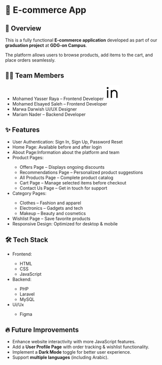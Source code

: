  <h1>🛒 E-commerce App</h1>
  <h2>📌 Overview</h2>
    <p>This is a fully functional <strong>E-commerce application</strong> developed as part of our <strong>graduation project</strong> at <strong>GDG-on Campus</strong>.</p>
    <p>The platform allows users to browse products, add items to the cart, and place orders seamlessly.</p>

   <h2>👨‍💻 Team Members</h2>
    <ul>
        <li>Mohamed Yasser Raya – Frontend Developer
        <img src="images/Icon-Linkedin.svg">
        </li>
        <li>Mohamed Elsayed Saleh – Frontend Developer</li>
        <li>Marwa Darwish Ui/UX Designer</li>
        <li>Mariam Nader – Backend Developer</li>
    </ul>

  <h2>✨ Features</h2>
    <ul>
        <li>User Authentication: Sign In, Sign Up, Password Reset</li>
        <li>Home Page: Available before and after login</li>
        <li>About Page:Information about the platform and team</li>
        <li>Product Pages:</li>
        <ul>
            <li>Offers Page – Displays ongoing discounts</li>
            <li>Recommendations Page – Personalized product suggestions</li>
            <li>All Products Page – Complete product catalog</li>
            <li>Cart Page – Manage selected items before checkout</li>
            <li>Contact Us Page – Get in touch for support</li>
        </ul>
        <li>Category Pages:</li>
        <ul>
            <li>Clothes – Fashion and apparel</li>
            <li>Electronics – Gadgets and tech</li>
            <li>Makeup – Beauty and cosmetics</li>
        </ul>
        <li>Wishlist Page – Save favorite products</li>
        <li>Responsive Design: Optimized for desktop & mobile</li>
    </ul>

  <h2>🛠 Tech Stack</h2>
    <ul>
        <li>Frontend:</li>
          <ul>
            <li>HTML</li>
            <li>CSS</li>
            <li>JavaScript</li>
          </ul>
        <li>Backend:</li>
           <ul>
              <li>PHP</li>
              <li>Laravel</li>
              <li>MySQL</li>
            </ul>
        <li>Ui/Ux</li>
           <ul>
              <li>Figma</li>
            </ul>
    </ul>


  <h2>🔥 Future Improvements</h2>
    <ul>
        <li>Enhance website interactivity with more JavaScript features.</li>
        <li>Add a <strong>User Profile Page</strong> with order tracking & wishlist functionality.</li>
        <li>Implement a <strong>Dark Mode</strong> toggle for better user experience.</li>
        <li>Support <strong>multiple languages</strong> (including Arabic).</li>
    </ul>
